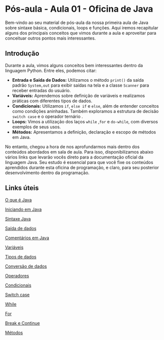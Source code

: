 # Pós-aula - Aula 01 - Oficina de Java

Bem-vindo ao seu material de pós-aula da nossa primeira aula de Java sobre sintaxe básica, condicionais, loops e funções. Aqui iremos recapitular alguns dos principais conceitos que vimos durante a aula e aproveitar para conceituar outros pontos mais interessantes.

## Introdução

Durante a aula, vimos alguns conceitos bem interessantes dentro da linguagem Python. Entre eles, podemos citar:

- **Entrada e Saída de Dados:** Utilizamos o método `print()` da saída padrão `System,out` para exibir saídas na tela e a classe `Scanner` para receber entradas do usuário.
- **Variáveis:** Aprendemos sobre definição de variáveis e realizamos práticas com diferentes tipos de dados.
- **Condicionais:** Utilizamos `if`, `else if` e `else`, além de entender conceitos como condições aninhadas. Também exploramos a estrutura de decisão `switch case` e o operador ternário .
- **Loops:** Vimos a utilização dos laços `while` ,`for` e `do-while`, com diversos exemplos de seus usos.
- **Métodos:** Apresentamos a definição, declaração e escopo de métodos em Java.

No entanto, chegou a hora de nos aprofundarmos mais dentro dos conteúdos abordados em sala de aula. Para isso, disponibilizamos abaixo vários links que levarão vocês direto para a documentação oficial da linguagem Java. Seu estudo é essencial para que você fixe os conteúdos aprendidos durante esta oficina de programação, e claro, para seu posterior desenvolvimento dentro da programação.

## Links úteis

[O que é Java](https://www.w3schools.com/java/java_intro.asp)

[Iniciando em Java](https://www.w3schools.com/java/java_getstarted.asp)

[Sintaxe Java](https://www.w3schools.com/java/java_syntax.asp)

[Saída de dados](https://www.w3schools.com/java/java_output.asp)

[Comentários em Java](https://www.w3schools.com/java/java_comments.asp)

[Variáveis](https://www.w3schools.com/java/java_variables.asp)

[Tipos de dados](https://www.w3schools.com/java/java_data_types.asp)

[Conversão de dados](https://www.w3schools.com/java/java_type_casting.asp)

[Operadores](https://www.w3schools.com/java/java_operators.asp)

[Condicionais](https://www.w3schools.com/java/java_conditions.asp)

[Switch case](https://www.w3schools.com/java/java_switch.asp)

[While](https://www.w3schools.com/java/java_while_loop.asp)

[For](https://www.w3schools.com/java/java_for_loop.asp)

[Break e Continue](https://www.w3schools.com/java/java_break.asp)

[Métodos](https://www.w3schools.com/java/java_methods.asp)